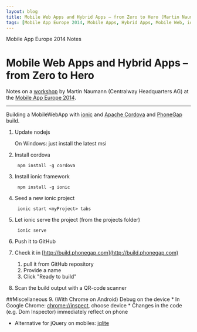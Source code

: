 ```yaml
---
layout: blog
title: Mobile Web Apps and Hybrid Apps – from Zero to Hero (Martin Naumann)
tags: [Mobile App Europe 2014, Mobile Apps, Hybrid Apps, Mobile Web, ionic]
---
```


Mobile App Europe 2014 Notes

Mobile Web Apps and Hybrid Apps – from Zero to Hero
===
Notes on a [workshop](http://mobileappeurope.com/talks/mobile-web-apps-and-hybrid-apps-from-zero-to-hero-2/ "Mobile Web Apps and Hybrid Apps – from Zero to Hero")
by Martin Naumann (Centralway Headquarters AG)
at the [Mobile App Europe 2014](http://mobileappeurope.com/).

---

Building a MobileWebApp with [ionic](http://ionicframework.com/) and [Apache Cordova](http://cordova.apache.org/) and [PhoneGap](http://phonegap.com/) build.

1. Update nodejs

    On Windows: just install the latest msi

1. Install cordova

        npm install -g cordova

3. Install ionic framework

        npm install -g ionic

4. Seed a new ionic project

        ionic start <myProject> tabs

5. Let ionic serve the project (from the projects folder)

        ionic serve

6. Push it to GitHub

7. Check it in [http://build.phonegap.com](http://build.phonegap.com)
    1. pull it from GitHub repository
    2. Provide a name
    3. Click "Ready to build"

8. Scan the build output with a QR-code scanner


##Miscellaneous
9. (With Chrome on Android) Debug on the device
    * In Google Chrome: [chrome://inspect](chrome://inspect), choose device
    * Changes in the code (e.g. Dom Inspector) immediately reflect on phone

* Alternative for jQuery on mobiles: [jqlite](https://code.google.com/p/jqlite/ "jqlite")

